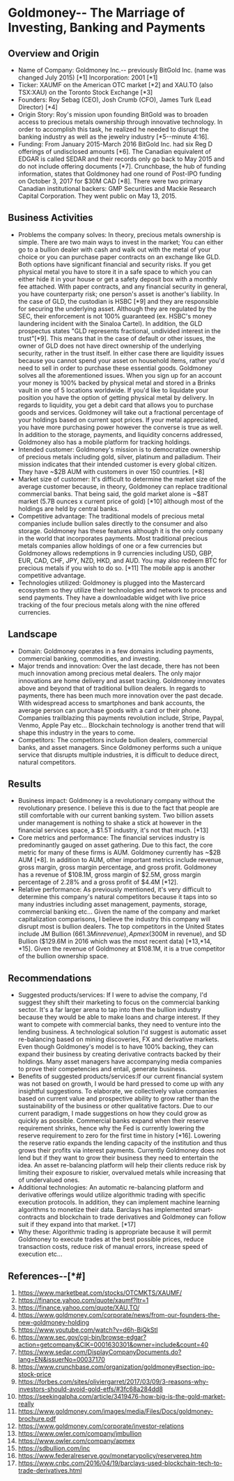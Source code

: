 # Goldmoney-- The Marriage of Investing, Banking and Payments

## Overview and Origin

- Name of Company: Goldmoney Inc.-- previously BitGold Inc. (name was changed July 2015) [*1]
Incorporation: 2001 [*1]
- Ticker: XAUMF on the American OTC market [*2] and XAU.TO (also TSX:XAU) on the Toronto Stock Exchange [*3]
- Founders: Roy Sebag (CEO), Josh Crumb (CFO), James Turk (Lead Director) [*4]
- Origin Story: Roy's mission upon founding BitGold was to broaden access to precious metals ownership through innovative technology.  In order to accomplish this task, he realized he needed to disrupt the banking industry as well as the jewelry industry [*5--minute 4:16]. 
- Funding: From January 2015-March 2016 BitGold Inc. had six Reg D offerings of undisclosed amounts [*6]. The Canadian equivalent of EDGAR is called SEDAR and their records only go back to May 2015 and do not include offering documents [*7]. Crunchbase, the hub of funding information, states that Goldmoney had one round of Post-IPO funding on October 3, 2017 for $30M CAD [*8]. There were two primary Canadian institutional backers: GMP Securities and Mackie Research Capital Corporation. They went public on May 13, 2015.

## Business Activities

- Problems the company solves: In theory, precious metals ownership is simple.  There are two main ways to invest in the market; You can either go to a bullion dealer with cash and walk out with the metal of your choice or you can purchase paper contracts on an exchange like GLD.  Both options have significant financial and security risks.  If you get physical metal you have to store it in a safe space to which you can either hide it in your house or get a safety deposit box with a monthly fee attached.  With paper contracts, and any financial security in general, you have counterparty risk; one person's asset is another's liability.  In the case of GLD, the custodian is HSBC [*9] and they are responsible for securing the underlying asset.  Although they are regulated by the SEC, their enforcement is not 100% guaranteed (ex. HSBC's money laundering incident with the Sinaloa Cartel).  In addition, the GLD prospectus states "GLD represents fractional, undivided interest in the trust"[*9]. This means that in the case of default or other issues, the owner of GLD does not have direct ownership of the underlying security, rather in the trust itself.  In either case there are liquidity issues because you cannot spend your asset on household items, rather you'd need to sell in order to purchase these essential goods.  Goldmoney solves all the aforementioned issues.  When you sign up for an account your money is 100% backed by physical metal and stored in a Brinks vault in one of 5 locations worldwide.  If you'd like to liquidate your position you have the option of getting physical metal by delivery.  In regards to liquidity, you get a debit card that allows you to purchase goods and services.  Goldmoney will take out a fractional percentage of your holdings based on current spot prices.  If your metal appreciated, you have more purchasing power however the converse is true as well.  In addition to the storage, payments, and liquidity concerns addressed, Goldmoney also has a mobile platform for tracking holdings.
- Intended customer: Goldmoney's mission is to democratize ownership of precious metals including gold, silver, platinum and palladium.  Their mission indicates that their intended customer is every global citizen.  They have ~$2B AUM with customers in over 150 countries. [*8]
- Market size of customer: It's difficult to determine the market size of the average customer because, in theory, Goldmoney can replace traditional commercial banks.  That being said, the gold market alone is ~$8T market (5.7B ounces x current price of gold) [*10] although most of the holdings are held by central banks. 
- Competitive advantage: The traditional models of precious metal companies include bullion sales directly to the consumer and also storage.  Goldmoney has these features although it is the only company in the world that incorporates payments.  Most traditional precious metals companies allow holdings of one or a few currencies but Goldmoney allows redemptions in 9 currencies including USD, GBP, EUR, CAD, CHF, JPY, NZD, HKD, and AUD.  You may also redeem BTC for precious metals if you wish to do so.  [*11]  The mobile app is another competitive advantage.
- Technologies utilized: Goldmoney is plugged into the Mastercard ecosystem so they utilize their technologies and network to process and send payments.  They have a downloadable widget with live price tracking of the four precious metals along with the nine offered currencies.   

## Landscape

- Domain: Goldmoney operates in a few domains including payments, commercial banking, commodities, and investing.
- Major trends and innovation: Over the last decade, there has not been much innovation among precious metal dealers.  The only major innovations are home delivery and asset tracking.  Goldmoney innovates above and beyond that of traditional bullion dealers.  In regards to payments, there has been much more innovation over the past decade.  With widespread access to smartphones and bank accounts, the average person can purchase goods with a card or their phone.  Companies trailblazing this payments revolution include, Stripe, Paypal, Venmo, Apple Pay etc... Blockchain technology is another trend that will shape this industry in the years to come. 
- Competitors: The competitors include bullion dealers, commercial banks, and asset managers.  Since Goldmoney performs such a unique service that disrupts multiple industries, it is difficult to deduce direct, natural competitors. 

## Results

- Business impact: Goldmoney is a revolutionary company without the revolutionary presence.  I believe this is due to the fact that people are still comfortable with our current banking system.  Two billion assets under management is nothing to shake a stick at however in the financial services space, a $1.5T industry, it's not that much.  [*13]
- Core metrics and performance: The financial services industry is predominantly gauged on asset gathering.  Due to this fact, the core metric for many of these firms is AUM.  Goldmoney currently has ~$2B AUM [*8].  In addition to AUM, other important metrics include revenue, gross margin, gross margin percentage, and gross profit.  Goldmoney has a revenue of $108.1M, gross margin of $2.5M, gross margin percentage of 2.28% and a gross profit of $4.4M [*12].
- Relative performance: As previously mentioned, it's very difficult to determine this company's natural competitors because it taps into so many industries including asset management, payments, storage, commercial banking etc...  Given the name of the company and market capitalization comparisons, I believe the industry this company will disrupt most is bullion dealers.  The top competitors in the United States include JM Bullion ($661.3M in revenue), Apmex ($300M in revenue), and SD Bullion ($129.6M in 2016 which was the most recent data) [*13,*14, *15].  Given the revenue of Goldmoney at $108.1M, it is a true competitor of the bullion ownership space.

## Recommendations

- Suggested products/services: If I were to advise the company, I'd suggest they shift their marketing to focus on the commercial banking sector.  It's a far larger arena to tap into then the bullion industry because they would be able to make loans and charge interest.  If they want to compete with commercial banks, they need to venture into the lending business.  A technological solution I'd suggest is automatic asset re-balancing based on mining discoveries, FX and derivative markets.  Even though Goldmoney's model is to have 100% backing, they can expand their business by creating derivative contracts backed by their holdings.  Many asset managers have accompanying media companies to prove their competencies and entail, generate business. 
- Benefits of suggested products/services:If our current financial system was not based on growth, I would be hard pressed to come up with any insightful suggestions.  To elaborate, we collectively value companies based on current value and prospective ability to grow rather than the sustainability of the business or other qualitative factors. Due to our current paradigm, I made suggestions on how they could grow as quickly as possible.  Commercial banks expand when their reserve requirement shrinks, hence why the Fed is currently lowering the reserve requirement to zero for the first time in history [*16].  Lowering the reserve ratio expands the lending capacity of the institution and thus grows their profits via interest payments.  Currently Goldmoney does not lend but if they want to grow their business they need to entertain the idea.  An asset re-balancing platform will help their clients reduce risk by limiting their exposure to riskier, overvalued metals while increasing that of undervalued ones. 
- Additional technologies: An automatic re-balancing platform and derivative offerings would utilize algorithmic trading with specific execution protocols.  In addition, they can implement machine learning algorithms to monetize their data. Barclays has implemented smart-contracts and blockchain to trade derivatives and Goldmoney can follow suit if they expand into that market. [*17]
- Why these: Algorithmic trading is appropriate because it will permit Goldmoney to execute trades at the best possible prices, reduce transaction costs, reduce risk of manual errors, increase speed of execution etc...

## References--[*#]

1. https://www.marketbeat.com/stocks/OTCMKTS/XAUMF/
2. https://finance.yahoo.com/quote/xaumf?ltr=1
3. https://finance.yahoo.com/quote/XAU.TO/
4. https://www.goldmoney.com/corporate/news/from-our-founders-the-new-goldmoney-holding
5. https://www.youtube.com/watch?v=d6h-BiQkStI
6. https://www.sec.gov/cgi-bin/browse-edgar?action=getcompany&CIK=0001630301&owner=include&count=40
7. https://www.sedar.com/DisplayCompanyDocuments.do?lang=EN&issuerNo=00037170
8. https://www.crunchbase.com/organization/goldmoney#section-ipo-stock-price
9. https://forbes.com/sites/oliviergarret/2017/03/09/3-reasons-why-investors-should-avoid-gold-etfs/#3fc68a284dd8
10. https://seekingalpha.com/article/3419476-how-big-is-the-gold-market-really
11. https://www.goldmoney.com/images/media/Files/Docs/goldmoney-brochure.pdf
12. https://www.goldmoney.com/corporate/investor-relations
13. https://www.owler.com/company/jmbullion
14. https://www.owler.com/company/apmex
15. https://sdbullion.com/inc
16. https://www.federalreserve.gov/monetarypolicy/reservereq.htm
17. https://www.cnbc.com/2016/04/19/barclays-used-blockchain-tech-to-trade-derivatives.html
